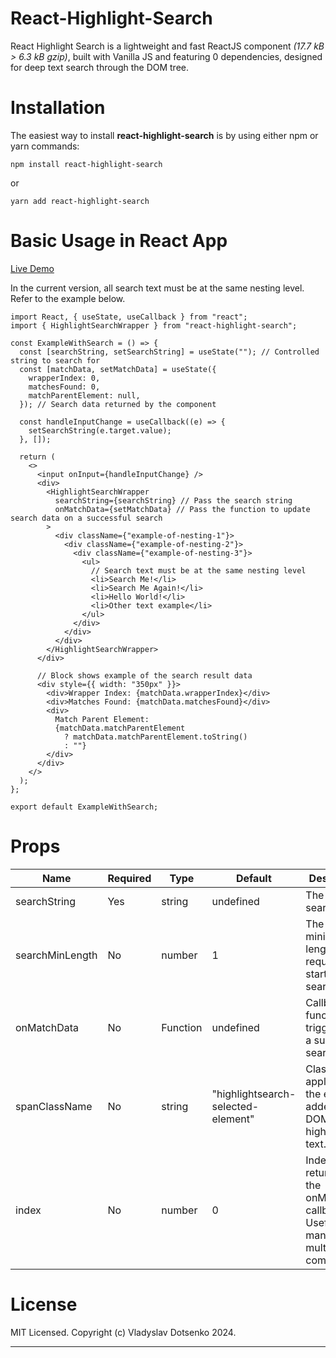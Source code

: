 
# React-Highlight-Search

React Highlight Search is a lightweight and fast ReactJS component *(17.7 kB > 6.3 kB gzip)*, built with Vanilla JS and featuring 0 dependencies, designed for deep text search through the DOM tree.

# Installation

The easiest way to install **react-highlight-search** is by using either npm or yarn commands:
```
npm install react-highlight-search
```
or
```
yarn add react-highlight-search
```

# Basic Usage in React App

[Live Demo](https://oppositeart.github.io/react-highlight-search/)

In the current version, all search text must be at the same nesting level. Refer to the example below.

```
import React, { useState, useCallback } from "react";
import { HighlightSearchWrapper } from "react-highlight-search";

const ExampleWithSearch = () => {
  const [searchString, setSearchString] = useState(""); // Controlled string to search for
  const [matchData, setMatchData] = useState({
    wrapperIndex: 0,
    matchesFound: 0,
    matchParentElement: null,
  }); // Search data returned by the component

  const handleInputChange = useCallback((e) => {
    setSearchString(e.target.value);
  }, []);

  return (
    <>
      <input onInput={handleInputChange} />
      <div>
        <HighlightSearchWrapper
          searchString={searchString} // Pass the search string
          onMatchData={setMatchData} // Pass the function to update search data on a successful search
        >
          <div className={"example-of-nesting-1"}>
            <div className={"example-of-nesting-2"}>
              <div className={"example-of-nesting-3"}>
                <ul>
                  // Search text must be at the same nesting level
                  <li>Search Me!</li>
                  <li>Search Me Again!</li>
                  <li>Hello World!</li>
                  <li>Other text example</li>
                </ul>
              </div>
            </div>
          </div>
        </HighlightSearchWrapper>
      </div>

      // Block shows example of the search result data
      <div style={{ width: "350px" }}>
        <div>Wrapper Index: {matchData.wrapperIndex}</div>
        <div>Matches Found: {matchData.matchesFound}</div>
        <div>
          Match Parent Element:
          {matchData.matchParentElement
            ? matchData.matchParentElement.toString()
            : ""}
        </div>
      </div>
    </>
  );
};

export default ExampleWithSearch;
```

# Props

| Name  | Required | Type | Default | Description |
| ------------- | ------------- | ------------- | ------------- | ------------- |
| searchString  | Yes | string | undefined | The text to search for.
| searchMinLength  | No | number | 1 | The minimum length of text required to start the search.
| onMatchData  | No | Function | undefined | Callback function triggered on a successful search.
| spanClassName  | No | string | "highlightsearch-selected-element" | Class name applied to the <span> elements added to the DOM for highlighting text.
| index  | No | number | 0 | Index value returned in the onMatchData callback. Useful for managing multiple components.

# License

MIT Licensed. Copyright (c) Vladyslav Dotsenko 2024.

_________